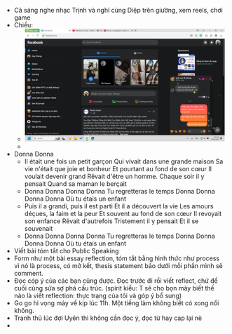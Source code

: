 - Cả sáng nghe nhạc Trịnh và nghĩ cùng Diệp trên giường, xem reels, chơi game
- Chiều:
	- ![image.png](../assets/image_1683441125870_0.png)
	-
- Donna Donna
	- Il était une fois un petit garçon
	  Qui vivait dans une grande maison
	  Sa vie n'était que joie et bonheur
	  Et pourtant au fond de son cœur
	  Il voulait devenir grand
	  Rêvait d'être un homme.
	  Chaque soir il y pensait
	  Quand sa maman le berçait
	- Donna Donna Donna Donna
	  Tu regretteras le temps
	  Donna Donna Donna Donna
	  Où tu étais un enfant
	- Puis il a grandi, puis il est parti
	  Et il a découvert la vie
	  Les amours déçues, la faim et la peur
	  Et souvent au fond de son cœur
	  Il revoyait son enfance
	  Rêvait d'autrefois
	  Tristement il y pensait
	  Et il se souvenait
	- Donna Donna Donna Donna
	  Tu regretteras le temps
	  Donna Donna Donna Donna
	  Où tu étais un enfant
- Viết bài tóm tắt cho Public Speaking
- Form như một bài essay reflection, tóm tắt bằng hình thức như process vì nó là process, có mở kết, thesis statement bảo dưới mỗi phần mình sẽ comment.
- Đọc cóp ý của các bạn cũng được. Đọc trước đi rồi viết reflect, chứ để cuối cùng sửa sợ phá cấu trúc. (spirit kiểu: T sẽ cho bọn mày biết thế nào là viết reflection: thực trạng của tôi và góp ý bổ sung)
- Go go hi vọng mày về kịp lúc 11h. Một tiếng làm không biết có xong nổi không.
- Tranh thủ lúc đợi Uyên thì không cần đọc ý, đọc từ hay cap lại nè
-